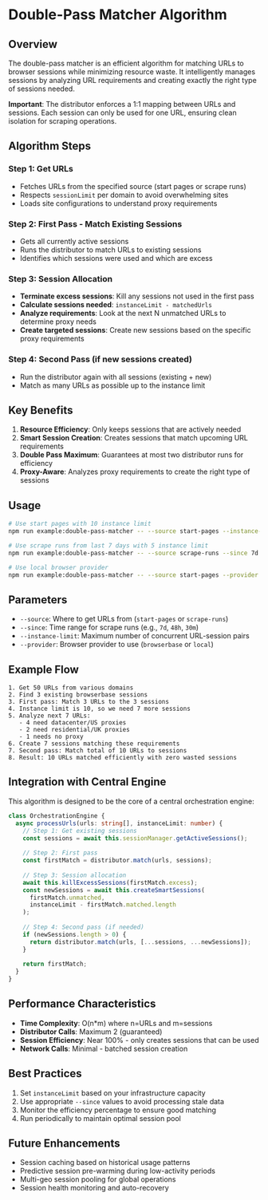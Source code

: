 # Double-Pass Matcher Algorithm

## Overview

The double-pass matcher is an efficient algorithm for matching URLs to browser sessions while minimizing resource waste. It intelligently manages sessions by analyzing URL requirements and creating exactly the right type of sessions needed.

**Important**: The distributor enforces a 1:1 mapping between URLs and sessions. Each session can only be used for one URL, ensuring clean isolation for scraping operations.

## Algorithm Steps

### Step 1: Get URLs
- Fetches URLs from the specified source (start pages or scrape runs)
- Respects `sessionLimit` per domain to avoid overwhelming sites
- Loads site configurations to understand proxy requirements

### Step 2: First Pass - Match Existing Sessions
- Gets all currently active sessions
- Runs the distributor to match URLs to existing sessions
- Identifies which sessions were used and which are excess

### Step 3: Session Allocation
- **Terminate excess sessions**: Kill any sessions not used in the first pass
- **Calculate sessions needed**: `instanceLimit - matchedUrls`
- **Analyze requirements**: Look at the next N unmatched URLs to determine proxy needs
- **Create targeted sessions**: Create new sessions based on the specific proxy requirements

### Step 4: Second Pass (if new sessions created)
- Run the distributor again with all sessions (existing + new)
- Match as many URLs as possible up to the instance limit

## Key Benefits

1. **Resource Efficiency**: Only keeps sessions that are actively needed
2. **Smart Session Creation**: Creates sessions that match upcoming URL requirements
3. **Double Pass Maximum**: Guarantees at most two distributor runs for efficiency
4. **Proxy-Aware**: Analyzes proxy requirements to create the right type of sessions

## Usage

```bash
# Use start pages with 10 instance limit
npm run example:double-pass-matcher -- --source start-pages --instance-limit 10

# Use scrape runs from last 7 days with 5 instance limit
npm run example:double-pass-matcher -- --source scrape-runs --since 7d --instance-limit 5

# Use local browser provider
npm run example:double-pass-matcher -- --source start-pages --provider local --instance-limit 3
```

## Parameters

- `--source`: Where to get URLs from (`start-pages` or `scrape-runs`)
- `--since`: Time range for scrape runs (e.g., `7d`, `48h`, `30m`)
- `--instance-limit`: Maximum number of concurrent URL-session pairs
- `--provider`: Browser provider to use (`browserbase` or `local`)

## Example Flow

```
1. Get 50 URLs from various domains
2. Find 3 existing browserbase sessions
3. First pass: Match 3 URLs to the 3 sessions
4. Instance limit is 10, so we need 7 more sessions
5. Analyze next 7 URLs:
   - 4 need datacenter/US proxies
   - 2 need residential/UK proxies  
   - 1 needs no proxy
6. Create 7 sessions matching these requirements
7. Second pass: Match total of 10 URLs to sessions
8. Result: 10 URLs matched efficiently with zero wasted sessions
```

## Integration with Central Engine

This algorithm is designed to be the core of a central orchestration engine:

```typescript
class OrchestrationEngine {
  async processUrls(urls: string[], instanceLimit: number) {
    // Step 1: Get existing sessions
    const sessions = await this.sessionManager.getActiveSessions();
    
    // Step 2: First pass
    const firstMatch = distributor.match(urls, sessions);
    
    // Step 3: Session allocation
    await this.killExcessSessions(firstMatch.excess);
    const newSessions = await this.createSmartSessions(
      firstMatch.unmatched, 
      instanceLimit - firstMatch.matched.length
    );
    
    // Step 4: Second pass (if needed)
    if (newSessions.length > 0) {
      return distributor.match(urls, [...sessions, ...newSessions]);
    }
    
    return firstMatch;
  }
}
```

## Performance Characteristics

- **Time Complexity**: O(n*m) where n=URLs and m=sessions
- **Distributor Calls**: Maximum 2 (guaranteed)
- **Session Efficiency**: Near 100% - only creates sessions that can be used
- **Network Calls**: Minimal - batched session creation

## Best Practices

1. Set `instanceLimit` based on your infrastructure capacity
2. Use appropriate `--since` values to avoid processing stale data
3. Monitor the efficiency percentage to ensure good matching
4. Run periodically to maintain optimal session pool

## Future Enhancements

- Session caching based on historical usage patterns
- Predictive session pre-warming during low-activity periods
- Multi-geo session pooling for global operations
- Session health monitoring and auto-recovery
